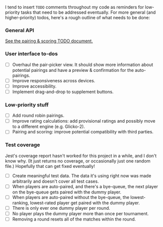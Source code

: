 I tend to insert `TODO` comments throughout my code as reminders for low-priority tasks that need to be addressed eventually. For more general (and higher-priority) todos, here's a rough outline of what needs to be done:

### General API

[See the pairing & scoring TODO document.](https://github.com/johnridesabike/chessahoochee/tree/master/src/pairing-scoring/TODO.md)

### User interface to-dos

- [ ] Overhaul the pair-picker view. It should show more information about potential pairings and have a preview & confirmation for the auto-pairings.
- [ ] Improve responsiveness across devices.
- [ ] Improve accessibility.
- [ ] Implement drag-and-drop to supplement buttons.

### Low-priority stuff

- [ ] Add round robin pairings.
- [ ] Improve rating calculations: add provisional ratings and possibly move to a different engine (e.g. Glicko-2).
- [ ] Pairing and scoring: improve potential compatibility with third parties.

### Test coverage

Jest's coverage report hasn't worked for this project in a while, and I don't know why. (It just returns no coverage, or occasionally just one random file.) Hopefully that can get fixed eventually!

- [ ] Create meaningful test data. The data it's using right now was made arbitrarily and doesn't cover all test cases.
- [ ] When players are auto-paired, and there's a bye-queue, the next player on the bye-queue gets paired with the dummy player.
- [ ] When players are auto-paired without the bye-queue, the lowest-ranking, lowest-rated player get paired with the dummy player.
- [ ] There is only ever one dummy player per round.
- [ ] No player plays the dummy player more than once per tournament.
- [ ] Removing a round resets all of the matches within the round.